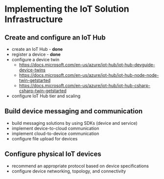 # Implementing the IoT Solution Infrastructure

## Create and configure an IoT Hub

- create an IoT Hub - **done**
- register a device - **done**
- configure a device twin
  - https://docs.microsoft.com/en-us/azure/iot-hub/iot-hub-devguide-device-twins
  - https://docs.microsoft.com/en-us/azure/iot-hub/iot-hub-node-node-twin-getstarted
  - https://docs.microsoft.com/en-us/azure/iot-hub/iot-hub-csharp-csharp-twin-getstarted
- configure IoT Hub tier and scaling

## Build device messaging and communication

- build messaging solutions by using SDKs (device and service)
- implement device-to-cloud communication
- implement cloud-to-device communication
- configure file upload for devices

## Configure physical IoT devices

- recommend an appropriate protocol based on device specifications
- configure device networking, topology, and connectivity
